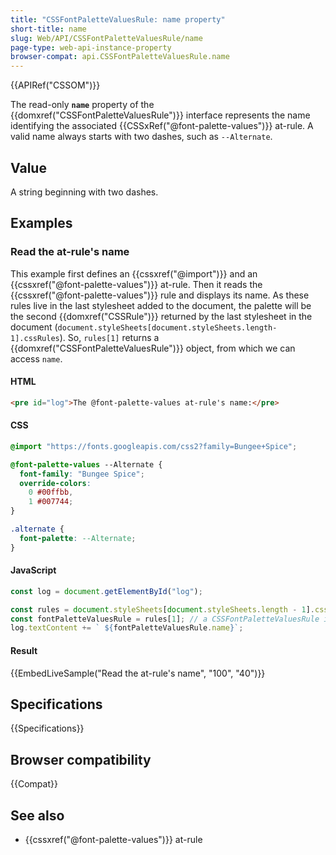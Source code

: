 ```yaml
---
title: "CSSFontPaletteValuesRule: name property"
short-title: name
slug: Web/API/CSSFontPaletteValuesRule/name
page-type: web-api-instance-property
browser-compat: api.CSSFontPaletteValuesRule.name
---
```


{{APIRef("CSSOM")}}

The read-only **`name`** property of the {{domxref("CSSFontPaletteValuesRule")}} interface represents the name identifying the associated {{CSSxRef("@font-palette-values")}} at-rule. A valid name always starts with two dashes, such as `--Alternate`.

## Value

A string beginning with two dashes.

## Examples

### Read the at-rule's name

This example first defines an {{cssxref("@import")}} and an {{cssxref("@font-palette-values")}} at-rule. Then it reads the {{cssxref("@font-palette-values")}} rule and displays its name. As these rules live in the last stylesheet added to the document, the palette will be the second {{domxref("CSSRule")}} returned by the last stylesheet in the document (`document.styleSheets[document.styleSheets.length-1].cssRules`). So, `rules[1]` returns a {{domxref("CSSFontPaletteValuesRule")}} object, from which we can access `name`.

#### HTML

```html
<pre id="log">The @font-palette-values at-rule's name:</pre>
```

#### CSS

```css
@import "https://fonts.googleapis.com/css2?family=Bungee+Spice";

@font-palette-values --Alternate {
  font-family: "Bungee Spice";
  override-colors:
    0 #00ffbb,
    1 #007744;
}

.alternate {
  font-palette: --Alternate;
}
```

#### JavaScript

```js
const log = document.getElementById("log");

const rules = document.styleSheets[document.styleSheets.length - 1].cssRules;
const fontPaletteValuesRule = rules[1]; // a CSSFontPaletteValuesRule interface
log.textContent += ` ${fontPaletteValuesRule.name}`;
```

#### Result

{{EmbedLiveSample("Read the at-rule's name", "100", "40")}}

## Specifications

{{Specifications}}

## Browser compatibility

{{Compat}}

## See also

- {{cssxref("@font-palette-values")}} at-rule
